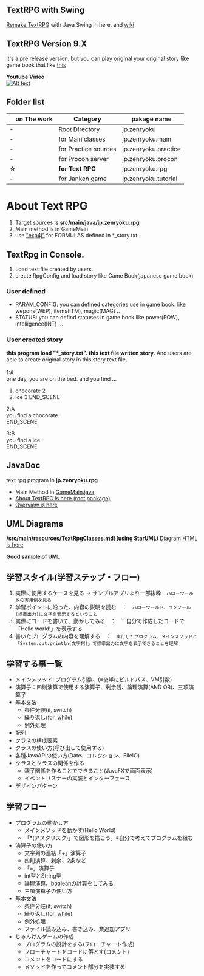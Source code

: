 ## TextRPG with Swing
[Remake TextRPG](https://github.com/ZenryokuService/TextRPG/tree/master) with Java Swing in here. and [wiki](https://github.com/ZenryokuService/TextRPG/wiki)
## TextRPG Version 9.X
it's a pre release version. but you can play original your original story like game book that like [this](https://ja.wikipedia.org/wiki/%E3%82%B2%E3%83%BC%E3%83%A0%E3%83%96%E3%83%83%E3%82%AF)

**Youtube Video**  
[![Alt text](https://img.youtube.com/vi/kMOwbxlu0xE/0.jpg)](https://www.youtube.com/watch?v=kMOwbxlu0xE)

## Folder list

|　on The work | Category | pakage name |
| ------------ | -------- | ----------- |
| - | Root Directory | jp.zenryoku |
| - | for Main classes | jp.zenryoku.main |
| - | for Practice sources | jp.zenryoku.practice |
| - | for Procon server | jp.zenryoku.procon |
| ☆ | <b>for Text RPG</b> | jp.zenryoku.rpg |
| - | for Janken game | jp.zenryoku.tutorial |

# About Text RPG
1. Target sources is **src/main/java/jp.zenryoku.rpg**
2. Main method is in GameMain
3. use ["exp4j"](https://lallafa.objecthunter.net/exp4j/) for FORMULAS defined in *_story.txt

## TextRpg in Console.
1. Load text file created by users.
2. create RpgConfig and load story like Game Book(japanese game book)

### User defined
* PARAM_CONFIG: you can defined categories use in game book. like wepons(WEP), items(ITM), magic(MAG) .. 
* STATUS: you can defind statuses in game book like power(POW), intelligence(INT) ...

### User created story
**this program load "*_story.txt". this text file written story.** And users are able to create original story in this story text file.  
<EX>  
1:A  
one day, you are on the bed. and you find ...  
1. chocorate 2
2. ice 3
END_SCENE  

2:A  
you find a chocorate.  
END_SCENE  
  
3:B  
you find a ice.  
END_SCENE  

## JavaDoc
text rpg program in **jp.zenryoku.rpg**  
* Main Method in [GameMain.java](https://zenryokuservice.github.io/ObjectOrientedPrograming/jp/zenryoku/rpg/GameMain.html)    
* [About TextRPG is here (root package)](https://zenryokuservice.github.io/ObjectOrientedPrograming/index.html)  
* [Overview is here](https://zenryokuservice.github.io/ObjectOrientedPrograming/index.html)
## UML Diagrams
**/src/main/resources/TextRpgClasses.mdj (using [StarUML](https://staruml.io/))**
[Diagram HTML is here](https://zenryokuservice.github.io/ObjectOrientedPrograming/html-docs/index.html)

 **[Good sample of UML](https://www.tutorialspoint.com/uml/index.htm)**
 
## 学習スタイル(学習ステップ・フロー)
1. 実際に使用するケースを見る -> サンプルアプリより一部抜粋　```ハローワールドの実用例を見る ```
2. 学習ポイントに沿った、内容の説明を読む　：　```ハローワールド、コンソール(標準出力)に文字を表示するということ```
3. 実際にコードを書いて、動かしてみる　：　```自分で作成したコードで「Hello world!」を表示する
4. 書いたプログラムの内容を理解する　：　```実行したプログラム、メインメソッドと「System.out.println(文字列)」で標準出力に文字を表示できることを理解```
 
## 学習する事一覧
* メインメソッド: プログラム引数、(※後半にビルドパス、VM引数)
* 演算子：四則演算で使用する演算子、剰余残、論理演算(AND OR)、三項演算子
* 基本文法
  - 条件分岐(if, switch)
  - 繰り返し(for, while)
  - 例外処理
* 配列
* クラスの構成要素
* クラスの使い方(呼び出して使用する)
* 各種JavaAPIの使い方(Date、コレクション、FileIO)
* クラスとクラスの関係を作る
  - 親子関係を作ることでできること(JavaFXで画面表示)
  - イベントリスナーの実装とインターフェース
* デザインパターン

## 学習フロー
* プログラムの動かし方
  - メインメソッドを動かす(Hello World)
  - 「*(アスタリスク)」で図形を描こう。※自分で考えてプログラムを組む
* 演算子の使い方
  - 文字列の連結「+」演算子
  - 四則演算、剰余、2条など
  - 「=」演算子
  - int型とString型
  - 論理演算、booleanの計算をしてみる
  - 三項演算子の使い方
* 基本文法
  - 条件分岐(if, switch)
  - 繰り返し(for, while)
  - 例外処理
  - ファイル読み込み、書き込み、業追加アプリ
* じゃんけんゲームの作成
  - プログラムの設計をする(フローチャート作成)
  - フローチャートをコードに落とす(コメント)
  - コメントをコードにする
  - メソッドを作ってコメント部分を実装する
 
